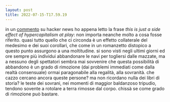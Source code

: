 ```yaml
---
layout: post
title: 2022-07-15-T17.59.19
---
```


in un [commento](https://news.ycombinator.com/item?id=32109127) su hacker news ho appena letto la frase *this is just a side effect of hypercapitalism at play*: non importa neanche molto a cosa fosse riferito. quasi tutto quello che ci circonda è un effetto collaterale del medesimo e dei suoi corollari, che come in un romanzetto distopico a questo punto assurgono a una moltitudine. si sono visti negli ultimi giorni ed ore sempre più individui abbandonare le navi per togliersi dalle mazzate, ma a nessuno degli spettatori sembra mai sovvenire che questa possibilità di abbandono è un grado di rimozione (dai problemi immediati come dalla realtà consensuale) ormai paragonabile alla regalità, alla sovranità. che cazzo cercano ancora queste persone? ma non ricordano nulla dei libri di storia? le teste dei sovrani, nei momenti di maggior baldanzoso tripudio, tendono sovente a rotolare a terra rimosse dal corpo. chissà se come grado di rimozione può bastare.